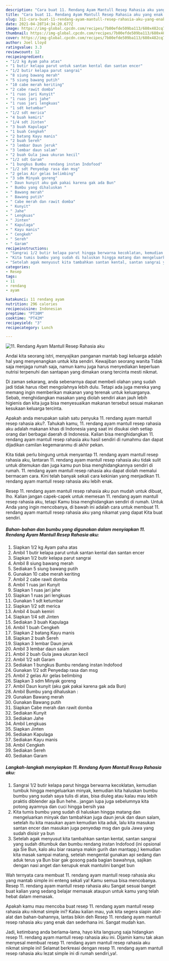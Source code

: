 ```yaml
---
description: "Cara buat 11. Rendang Ayam Mantull Resep Rahasia aku yang enak dan Mudah Dibuat"
title: "Cara buat 11. Rendang Ayam Mantull Resep Rahasia aku yang enak dan Mudah Dibuat"
slug: 311-cara-buat-11-rendang-ayam-mantull-resep-rahasia-aku-yang-enak-dan-mudah-dibuat
date: 2021-04-28T14:34:20.677Z
image: https://img-global.cpcdn.com/recipes/7b00efde509ba113/680x482cq70/11-rendang-ayam-mantull-resep-rahasia-aku-foto-resep-utama.jpg
thumbnail: https://img-global.cpcdn.com/recipes/7b00efde509ba113/680x482cq70/11-rendang-ayam-mantull-resep-rahasia-aku-foto-resep-utama.jpg
cover: https://img-global.cpcdn.com/recipes/7b00efde509ba113/680x482cq70/11-rendang-ayam-mantull-resep-rahasia-aku-foto-resep-utama.jpg
author: Joel Lloyd
ratingvalue: 3.3
reviewcount: 12
recipeingredient:
- "1/2 kg Ayam paha atas"
- "1 butir kelapa parut untuk santan kental dan santan encer"
- "1/2 butir kelapa parut sangrai"
- "8 siung bawang merah"
- "5 siung bawang putih"
- "10 cabe merah keriting"
- "2 cabe rawit domba"
- "1 ruas jari Kunyit"
- "1 ruas jari jahe"
- "1 ruas jari lengkuas"
- "1 sdt ketumbar"
- "1/2 sdt merica"
- "4 buah kemiri"
- "1/4 sdt Jinten"
- "3 buah Kapulaga"
- "1 buah Cengkeh"
- "2 batang Kayu manis"
- "2 buah Sereh"
- "3 lembar Daun jeruk"
- "3 lembar daun salam"
- "2 buah Gula jawa ukuran kecil"
- "1/2 sdt Garam"
- "1 bungkus Bumbu rendang instan Indofood"
- "1/2 sdt Penyedap rasa dan msg"
- "2 gelas Air gelas belimbing"
- "3 sdm Minyak goreng"
- " Daun kunyit aku gak pakai karena gak ada Bun"
- " Bumbu yang dihaluskan "
- " Bawang merah"
- " Bawang putih"
- " Cabe merah dan rawit domba"
- " Kunyit"
- " Jahe"
- " Lengkuas"
- " Jinten"
- " Kapulaga"
- " Kayu manis"
- " Cengkeh"
- " Sereh"
- " Garam"
recipeinstructions:
- "Sangrai 1/2 butir kelapa parut hingga berwarna kecoklatan, kemudian tumbuk hingga mengeluarkan minyak, kemudian kita haluskan bumbu bumbu yang sudah saya tulis di atas, bisa diuleg atau kalau mau lebih praktis diblender aja Bun hehe.. jangan lupa juga sebelumnya kita potong ayamnya dan cuci hingga bersih yaa"
- "Kita tumis bumbu yang sudah di haluskan hingga matang dan mengeluarkan minyak dan tambahkan juga daun jeruk dan daun salam, setelah itu kita masukan ayam kemudian kita aduk, lalu kita masukan santan encer dan masukan juga penyedap msg dan gula Jawa yang sudah disisir ya bun"
- "Setelah agak menyusut kita tambahkan santan kental, santan sangrai yang sudah ditumbuk dan bumbu rendang instan Indofood (ini opsional aja Sie Bun, kalo aku biar rasanya makin gurih dan mantapp,) kemudian kita masak sampai matang, setelah mengental gunakan api sedang dan aduk terus ya Bun biar gak gosong pada bagian bawahnya, sajikan dengan nasi anget dan kerupuk enak mantulini banget bun"
categories:
- Resep
tags:
- 11
- rendang
- ayam

katakunci: 11 rendang ayam 
nutrition: 296 calories
recipecuisine: Indonesian
preptime: "PT30M"
cooktime: "PT42M"
recipeyield: "3"
recipecategory: Lunch

---
```



![11. Rendang Ayam Mantull Resep Rahasia aku](https://img-global.cpcdn.com/recipes/7b00efde509ba113/680x482cq70/11-rendang-ayam-mantull-resep-rahasia-aku-foto-resep-utama.jpg)

Andai kita seorang istri, menyajikan panganan mantab bagi keluarga adalah hal yang menyenangkan untuk kita sendiri. Kewajiban seorang  wanita Tidak saja menjaga rumah saja, namun kamu juga harus menyediakan keperluan nutrisi terpenuhi dan santapan yang dimakan orang tercinta mesti nikmat.

Di zaman  sekarang, anda sebenarnya dapat membeli olahan yang sudah jadi tidak harus ribet mengolahnya lebih dulu. Tetapi ada juga mereka yang memang ingin memberikan makanan yang terenak untuk keluarganya. Sebab, menghidangkan masakan yang diolah sendiri akan jauh lebih higienis dan kita juga bisa menyesuaikan makanan tersebut sesuai makanan kesukaan keluarga tercinta. 



Apakah anda merupakan salah satu penyuka 11. rendang ayam mantull resep rahasia aku?. Tahukah kamu, 11. rendang ayam mantull resep rahasia aku adalah makanan khas di Indonesia yang saat ini disukai oleh setiap orang dari berbagai daerah di Indonesia. Kalian bisa menghidangkan 11. rendang ayam mantull resep rahasia aku hasil sendiri di rumahmu dan dapat dijadikan camilan kegemaranmu di akhir pekan.

Kita tidak perlu bingung untuk menyantap 11. rendang ayam mantull resep rahasia aku, lantaran 11. rendang ayam mantull resep rahasia aku tidak sulit untuk ditemukan dan juga kamu pun bisa menghidangkannya sendiri di rumah. 11. rendang ayam mantull resep rahasia aku dapat diolah memalui bermacam cara. Kini telah banyak sekali cara kekinian yang menjadikan 11. rendang ayam mantull resep rahasia aku lebih enak.

Resep 11. rendang ayam mantull resep rahasia aku pun mudah untuk dibuat, lho. Kalian jangan capek-capek untuk memesan 11. rendang ayam mantull resep rahasia aku, tetapi Kamu bisa menghidangkan sendiri di rumah. Untuk Anda yang ingin mencobanya, di bawah ini adalah cara untuk membuat 11. rendang ayam mantull resep rahasia aku yang nikamat yang dapat Kita buat sendiri.

<!--inarticleads1-->

##### Bahan-bahan dan bumbu yang digunakan dalam menyiapkan 11. Rendang Ayam Mantull Resep Rahasia aku:

1. Siapkan 1/2 kg Ayam paha atas
1. Ambil 1 butir kelapa parut untuk santan kental dan santan encer
1. Siapkan 1/2 butir kelapa parut sangrai
1. Ambil 8 siung bawang merah
1. Sediakan 5 siung bawang putih
1. Gunakan 10 cabe merah keriting
1. Ambil 2 cabe rawit domba
1. Ambil 1 ruas jari Kunyit
1. Siapkan 1 ruas jari jahe
1. Siapkan 1 ruas jari lengkuas
1. Gunakan 1 sdt ketumbar
1. Siapkan 1/2 sdt merica
1. Ambil 4 buah kemiri
1. Siapkan 1/4 sdt Jinten
1. Sediakan 3 buah Kapulaga
1. Ambil 1 buah Cengkeh
1. Siapkan 2 batang Kayu manis
1. Siapkan 2 buah Sereh
1. Siapkan 3 lembar Daun jeruk
1. Ambil 3 lembar daun salam
1. Ambil 2 buah Gula jawa ukuran kecil
1. Ambil 1/2 sdt Garam
1. Sediakan 1 bungkus Bumbu rendang instan Indofood
1. Gunakan 1/2 sdt Penyedap rasa dan msg
1. Ambil 2 gelas Air gelas belimbing
1. Siapkan 3 sdm Minyak goreng
1. Ambil  Daun kunyit (aku gak pakai karena gak ada Bun)
1. Ambil  Bumbu yang dihaluskan :
1. Gunakan  Bawang merah
1. Gunakan  Bawang putih
1. Siapkan  Cabe merah dan rawit domba
1. Sediakan  Kunyit
1. Sediakan  Jahe
1. Ambil  Lengkuas
1. Siapkan  Jinten
1. Sediakan  Kapulaga
1. Sediakan  Kayu manis
1. Ambil  Cengkeh
1. Sediakan  Sereh
1. Sediakan  Garam




<!--inarticleads2-->

##### Langkah-langkah menyiapkan 11. Rendang Ayam Mantull Resep Rahasia aku:

1. Sangrai 1/2 butir kelapa parut hingga berwarna kecoklatan, kemudian tumbuk hingga mengeluarkan minyak, kemudian kita haluskan bumbu bumbu yang sudah saya tulis di atas, bisa diuleg atau kalau mau lebih praktis diblender aja Bun hehe.. jangan lupa juga sebelumnya kita potong ayamnya dan cuci hingga bersih yaa
1. Kita tumis bumbu yang sudah di haluskan hingga matang dan mengeluarkan minyak dan tambahkan juga daun jeruk dan daun salam, setelah itu kita masukan ayam kemudian kita aduk, lalu kita masukan santan encer dan masukan juga penyedap msg dan gula Jawa yang sudah disisir ya bun
1. Setelah agak menyusut kita tambahkan santan kental, santan sangrai yang sudah ditumbuk dan bumbu rendang instan Indofood (ini opsional aja Sie Bun, kalo aku biar rasanya makin gurih dan mantapp,) kemudian kita masak sampai matang, setelah mengental gunakan api sedang dan aduk terus ya Bun biar gak gosong pada bagian bawahnya, sajikan dengan nasi anget dan kerupuk enak mantulini banget bun




Wah ternyata cara membuat 11. rendang ayam mantull resep rahasia aku yang mantab simple ini enteng sekali ya! Kamu semua bisa mencobanya. Resep 11. rendang ayam mantull resep rahasia aku Sangat sesuai banget buat kalian yang sedang belajar memasak ataupun untuk kamu yang telah hebat dalam memasak.

Apakah kamu mau mencoba buat resep 11. rendang ayam mantull resep rahasia aku nikmat simple ini? Kalau kalian mau, yuk kita segera siapin alat-alat dan bahan-bahannya, lantas bikin deh Resep 11. rendang ayam mantull resep rahasia aku yang enak dan sederhana ini. Sangat mudah kan. 

Jadi, ketimbang anda berlama-lama, hayo kita langsung saja hidangkan resep 11. rendang ayam mantull resep rahasia aku ini. Dijamin kamu tak akan menyesal membuat resep 11. rendang ayam mantull resep rahasia aku nikmat simple ini! Selamat berkreasi dengan resep 11. rendang ayam mantull resep rahasia aku lezat simple ini di rumah sendiri,ya!.


